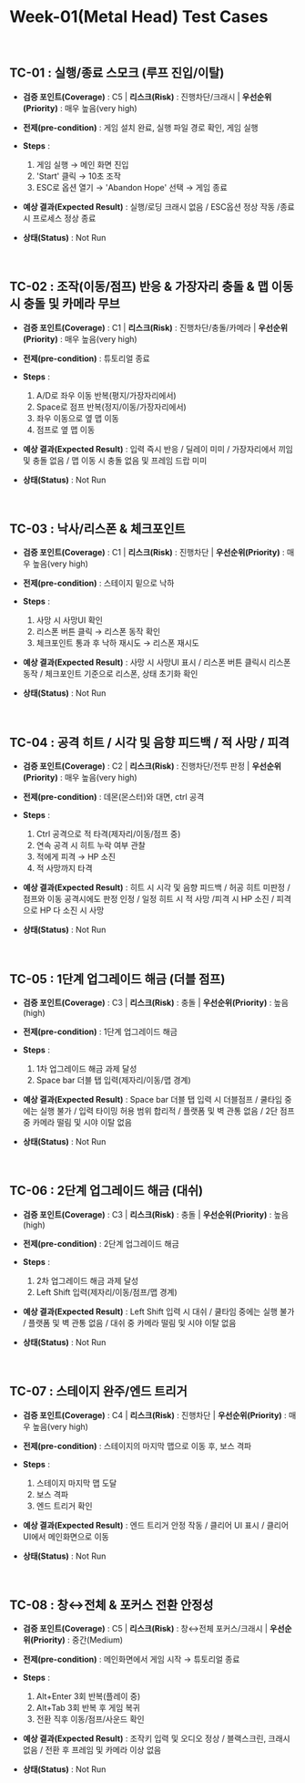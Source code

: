 # Week-01(Metal Head) Test Cases

<br>

## TC-01 : 실행/종료 스모크 (루프 진입/이탈)


- **검증 포인트(Coverage)** : C5  |  **리스크(Risk)** : 진행차단/크래시  |  **우선순위(Priority)** : 매우 높음(very high)

- **전제(pre-condition)** : 게임 설치 완료, 실행 파일 경로 확인, 게임 실행

- **Steps** :
  1. 게임 실행 → 메인 화면 진입
  2. 'Start' 클릭 → 10초 조작
  3. ESC로 옵션 열기 → 'Abandon Hope' 선택 → 게임 종료

- **예상 결과(Expected Result)** : 실행/로딩 크래시 없음 / ESC옵션 정상 작동 /종료 시 프로세스 정상 종료

- **상태(Status)** : Not Run

<br>

## TC-02 : 조작(이동/점프) 반응 & 가장자리 충돌 & 맵 이동 시 충돌 및 카메라 무브


- **검증 포인트(Coverage)** : C1  |  **리스크(Risk)** : 진행차단/충돌/카메라  |  **우선순위(Priority)** : 매우 높음(very high)

- **전제(pre-condition)** : 튜토리얼 종료

- **Steps** :
  1. A/D로 좌우 이동 반복(평지/가장자리에서)
  2. Space로 점프 반복(정지/이동/가장자리에서)
  3. 좌우 이동으로 옆 맵 이동
  4. 점프로 옆 맵 이동

- **예상 결과(Expected Result)** : 입력 즉시 반응 / 딜레이 미미 / 가장자리에서 끼임 및 충돌 없음 / 맵 이동 시 충돌 없음 및 프레임 드랍 미미

- **상태(Status)** : Not Run

<br>

## TC-03 : 낙사/리스폰 & 체크포인트


- **검증 포인트(Coverage)** : C1  |  **리스크(Risk)** : 진행차단  |  **우선순위(Priority)** : 매우 높음(very high)

- **전제(pre-condition)** : 스테이지 밑으로 낙하

- **Steps** :
  1. 사망 시 사망UI 확인
  2. 리스폰 버튼 클릭 → 리스폰 동작 확인
  3. 체크포인트 통과 후 낙하 재시도 → 리스폰 재시도

- **예상 결과(Expected Result)** : 사망 시 사망UI 표시 / 리스폰 버튼 클릭시 리스폰 동작 / 체크포인트 기준으로 리스폰, 상태 초기화 확인

- **상태(Status)** : Not Run

<br>

## TC-04 : 공격 히트 / 시각 및 음향 피드백 / 적 사망 / 피격


- **검증 포인트(Coverage)** : C2  |  **리스크(Risk)** : 진행차단/전투 판정  |  **우선순위(Priority)** : 매우 높음(very high)

- **전제(pre-condition)** : 데몬(몬스터)와 대면, ctrl 공격

- **Steps** :
  1. Ctrl 공격으로 적 타격(제자리/이동/점프 중)
  2. 연속 공격 시 히트 누락 여부 관찰
  3. 적에게 피격 → HP 소진
  4. 적 사망까지 타격

- **예상 결과(Expected Result)** : 히트 시 시각 및 음향 피드백 / 허공 히트 미판정 / 점프와 이동 공격시에도 판정 인정 / 일정 히트 시 적 사망 /피격 시 HP 소진 / 피격으로 HP 다 소진 시 사망

- **상태(Status)** : Not Run

<br>

## TC-05 : 1단계 업그레이드 해금 (더블 점프)


- **검증 포인트(Coverage)** : C3  |  **리스크(Risk)** : 충돌  |  **우선순위(Priority)** : 높음(high)

- **전제(pre-condition)** : 1단계 업그레이드 해금

- **Steps** :
  1. 1차 업그레이드 해금 과제 달성
  2. Space bar 더블 탭 입력(제자리/이동/맵 경계)

- **예상 결과(Expected Result)** : Space bar 더블 탭 입력 시 더블점프 / 쿨타임 중에는 실행 불가 / 입력 타이밍 허용 범위 합리적 / 플랫폼 및 벽 관통 없음 / 2단 점프 중 카메라 떨림 및 시야 이탈 없음

- **상태(Status)** : Not Run

<br>

## TC-06 : 2단계 업그레이드 해금 (대쉬)


- **검증 포인트(Coverage)** : C3  |  **리스크(Risk)** : 충돌  |  **우선순위(Priority)** : 높음(high)

- **전제(pre-condition)** : 2단계 업그레이드 해금

- **Steps** :
  1. 2차 업그레이드 해금 과제 달성
  2. Left Shift 입력(제자리/이동/점프/맵 경계)

- **예상 결과(Expected Result)** : Left Shift 입력 시 대쉬 / 쿨타임 중에는 실행 불가 / 플랫폼 및 벽 관통 없음 / 대쉬 중 카메라 떨림 및 시야 이탈 없음

- **상태(Status)** : Not Run

<br>

## TC-07 : 스테이지 완주/엔드 트리거


- **검증 포인트(Coverage)** : C4  |  **리스크(Risk)** : 진행차단  |  **우선순위(Priority)** : 매우 높음(very high)

- **전제(pre-condition)** : 스테이지의 마지막 맵으로 이동 후, 보스 격파

- **Steps** :
  1. 스테이지 마지막 맵 도달
  2. 보스 격파
  3. 엔드 트리거 확인

- **예상 결과(Expected Result)** : 엔드 트리거 안정 작동 / 클리어 UI 표시 / 클리어 UI에서 메인화면으로 이동

- **상태(Status)** : Not Run

<br>

## TC-08 : 창↔전체 & 포커스 전환 안정성


- **검증 포인트(Coverage)** : C5  |  **리스크(Risk)** : 창↔전체 포커스/크래시  |  **우선순위(Priority)** : 중간(Medium)

- **전제(pre-condition)** : 메인화면에서 게임 시작 → 튜토리얼 종료

- **Steps** :
  1. Alt+Enter 3회 반복(플레이 중)
  2. Alt+Tab 3회 반복 후 게임 복귀
  3. 전환 직후 이동/점프/사운드 확인

- **예상 결과(Expected Result)** : 조작키 입력 및 오디오 정상 / 블랙스크린, 크래시 없음 / 전환 후 프레임 및 카메라 이상 없음

- **상태(Status)** : Not Run

<br>
